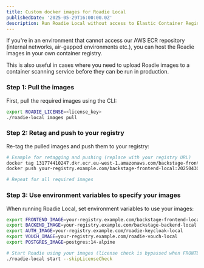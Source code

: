 ```yaml
---
title: Custom docker images for Roadie Local
publishedDate: '2025-05-29T16:00:00.0Z'
description: Run Roadie Local without access to Elastic Container Registry.
---
```


If you're in an environment that cannot access our AWS ECR repository (internal networks,
air-gapped environments etc.), you can host the Roadie images in your own container registry.

This is also useful in cases where you need to upload Roadie images to a container scanning
service before they can be run in production.

### Step 1: Pull the images

First, pull the required images using the CLI:

```bash
export ROADIE_LICENSE=<license_key>
./roadie-local images pull
```

### Step 2: Retag and push to your registry

Re-tag the pulled images and push them to your registry:

```bash
# Example for retagging and pushing (replace with your registry URL)
docker tag 131774410247.dkr.ecr.eu-west-1.amazonaws.com/backstage-frontend-local:20250430083237 your-registry.example.com/backstage-frontend-local:20250430083237
docker push your-registry.example.com/backstage-frontend-local:20250430083237

# Repeat for all required images
```

### Step 3: Use environment variables to specify your images

When running Roadie Local, set environment variables to use your images:

```bash
export FRONTEND_IMAGE=your-registry.example.com/backstage-frontend-local
export BACKEND_IMAGE=your-registry.example.com/backstage-backend-local
export AUTH_IMAGE=your-registry.example.com/roadie-keycloak-local
export VOUCH_IMAGE=your-registry.example.com/roadie-vouch-local
export POSTGRES_IMAGE=postgres:14-alpine

# Start Roadie using your images (license check is bypassed when FRONTEND_IMAGE and BACKEND_IMAGE are set)
./roadie-local start --skipLicenseCheck
```